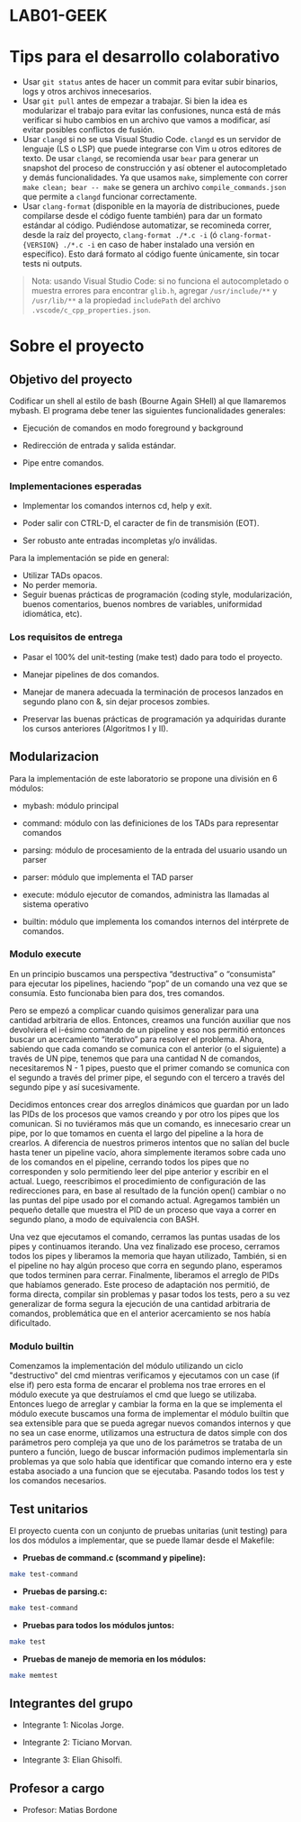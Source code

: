 # LAB01-GEEK

# Tips para el desarrollo colaborativo
- Usar `git status` antes de hacer un commit para evitar subir binarios, logs y otros archivos innecesarios.
- Usar `git pull` antes de empezar a trabajar. Si bien la idea es modularizar el trabajo para evitar las confusiones, nunca está de más verificar si hubo cambios en un archivo que vamos a modificar, así evitar posibles conflictos de fusión.
- Usar `clangd` si no se usa Visual Studio Code. `clangd` es un servidor de lenguaje (LS o LSP) que puede integrarse con Vim u otros editores de texto. De usar `clangd`, se recomienda usar `bear` para generar un snapshot del proceso de construcción y así obtener el autocompletado y demás funcionalidades. Ya que usamos `make`, simplemente con correr `make clean; bear -- make` se genera un archivo `compile_commands.json` que permite a `clangd` funcionar correctamente.
- Usar `clang-format` (disponible en la mayoría de distribuciones, puede compilarse desde el código fuente también) para dar un formato estándar al código. Pudiéndose automatizar, se recomineda correr, desde la raíz del proyecto, `clang-format ./*.c -i` (ó `clang-format-{VERSION} ./*.c -i` en caso de haber instalado una versión en específico). Esto dará formato al código fuente únicamente, sin tocar tests ni outputs.

> Nota: usando Visual Studio Code: si no funciona el autocompletado o muestra errores para encontrar `glib.h`, agregar `/usr/include/**` y `/usr/lib/**` a la propiedad `includePath` del archivo `.vscode/c_cpp_properties.json`.

# Sobre el proyecto

## Objetivo del proyecto
Codificar un shell al estilo de bash (Bourne Again SHell) al que llamaremos mybash. El programa debe tener las siguientes funcionalidades generales:

- Ejecución de comandos en modo foreground y background 

- Redirección de entrada y salida estándar.

- Pipe entre comandos.

### Implementaciones esperadas
- Implementar los comandos internos  cd, help y exit.

- Poder salir con CTRL-D, el caracter de fin de transmisión (EOT).

- Ser robusto ante entradas incompletas y/o inválidas.

Para la implementación se pide en general:

- Utilizar TADs opacos.
- No perder memoria.
- Seguir buenas prácticas de programación (coding style, modularización, buenos comentarios, buenos nombres de variables, uniformidad idiomática, etc).


### Los requisitos de entrega

- Pasar el 100% del unit-testing (make test) dado para todo el proyecto.

- Manejar pipelines de dos comandos.

- Manejar de manera adecuada la terminación de procesos lanzados en segundo plano con &, sin dejar procesos zombies.

- Preservar las buenas prácticas de programación ya adquiridas durante los cursos anteriores (Algoritmos I y II).

## Modularizacion
Para la implementación de este laboratorio se propone una división en 6 módulos:

- mybash: módulo principal

- command: módulo con las definiciones de los TADs para representar comandos

- parsing: módulo de procesamiento de la entrada del usuario usando un parser

- parser: módulo que implementa el TAD parser

- execute: módulo ejecutor de comandos, administra las llamadas al sistema operativo

- builtin: módulo que implementa los comandos internos del intérprete de comandos.

### Modulo execute
En un principio buscamos una perspectiva “destructiva” o “consumista” para ejecutar los pipelines, haciendo “pop” de un comando una vez que se consumía. Esto funcionaba bien para dos, tres comandos. 

Pero se empezó a complicar cuando quisimos generalizar para una cantidad arbitraria de ellos. Entonces, creamos una función auxiliar que nos devolviera el i-ésimo comando de un pipeline y eso nos permitió entonces buscar un acercamiento “iterativo” para resolver el problema. Ahora, sabiendo que cada comando se comunica con el anterior (o el siguiente) a través de UN pipe, tenemos que para una cantidad N de comandos, necesitaremos N - 1 pipes, puesto que el primer comando se comunica con el segundo a través del primer pipe, el segundo con el tercero a través del segundo pipe y así sucesivamente. 

Decidimos entonces crear dos arreglos dinámicos que guardan por un lado las PIDs de los procesos que vamos creando y por otro los pipes que los comunican. Si no tuviéramos más que un comando, es innecesario crear un pipe, por lo que tomamos en cuenta el largo del pipeline a la hora de crearlos. A diferencia de nuestros primeros intentos que no salían del bucle hasta tener un pipeline vacío, ahora simplemente iteramos sobre cada uno de los comandos en el pipeline, cerrando todos los pipes que no corresponden y solo permitiendo leer del pipe anterior y escribir en el actual. Luego, reescribimos el procedimiento de configuración de las redirecciones para, en base al resultado de la función open() cambiar o no las puntas del pipe usado por el comando actual. Agregamos también un pequeño detalle que muestra el PID de un proceso que vaya a correr en segundo plano, a modo de equivalencia con BASH. 

Una vez que ejecutamos el comando, cerramos las puntas usadas de los pipes y continuamos iterando. Una vez finalizado ese proceso, cerramos todos los pipes y liberamos la memoria que hayan utilizado, También, si en el pipeline no hay algún proceso que corra en segundo plano, esperamos que todos terminen para cerrar. Finalmente, liberamos el arreglo de PIDs que habíamos generado. Este proceso de adaptación nos permitió, de forma directa, compilar sin problemas y pasar todos los tests, pero a su vez generalizar de forma segura la ejecución de una cantidad arbitraria de comandos, problemática que en el anterior acercamiento se nos había dificultado.

### Modulo builtin
Comenzamos la implementación del módulo utilizando un ciclo "destructivo" del cmd mientras verificamos y ejecutamos con un case (if else if) pero esta forma de encarar el problema nos trae errores en el módulo execute ya que destruíamos el cmd que luego se utilizaba. Entonces luego de arreglar y cambiar la forma en la que se implementa el módulo execute buscamos una forma de implementar el módulo builtin que sea extensible para que se pueda agregar nuevos comandos internos y que no sea un case enorme, utilizamos una estructura de datos simple con dos parámetros pero compleja ya que uno de los parámetros se trataba de un puntero a función, luego de buscar información pudimos implementarla sin problemas ya que solo había que identificar que comando interno era y este estaba asociado a una funcion que se ejecutaba. Pasando todos los test y los comandos necesarios.  

## Test unitarios

El proyecto cuenta con un conjunto de pruebas unitarias (unit testing) para los dos módulos a implementar, que se puede llamar desde el Makefile:
  
 - **Pruebas de command.c (scommand y pipeline):**
```bash
make test-command
```
    
-    **Pruebas de parsing.c:**
```bash
make test-command
```

- **Pruebas para todos los módulos juntos:**
```bash
make test
```

- **Pruebas de manejo de memoria en los módulos:**
```bash
make memtest
```

## Integrantes del grupo
- Integrante 1: Nicolas Jorge.

- Integrante 2: Ticiano Morvan.

- Integrante 3: Elian Ghisolfi.

## Profesor a cargo
- Profesor: Matias Bordone